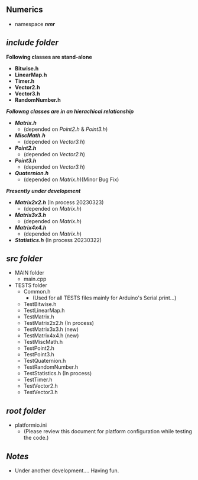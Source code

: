 ## Numerics

- namespace ***nmr***

## ***include folder***

**Following classes are stand-alone**
- **Bitwise.h**   
- **LinearMap.h**   
- **Timer.h**     
- **Vector2.h**    
- **Vector3.h**    
- **RandomNumber.h**   

***Followng classes are in an hierachical relationship***
+ ***Matrix.h***       
    - (depended on *Point2.h* & *Point3.h*) 
+ ***MiscMath.h***     
    - (depended on *Vector3.h*)
+ ***Point2.h***       
    - (depended on *Vector2.h*)
+ ***Point3.h***       
    - (depended on *Vector3.h*)
+ ***Quaternion.h***   
    - (depended on *Matrix.h*)(Minor Bug Fix)

***Presently under development***
- ***Matrix2x2.h*** (In process 20230323)    
    - (depended on *Matrix.h*) 
- ***Matrix3x3.h***      
    - (depended on *Matrix.h*) 
- ***Matrix4x4.h***    
    - (depended on *Matrix.h*) 
- ***Statistics.h*** (In process 20230322) 

## ***src folder***

- MAIN folder
    - main.cpp
- TESTS folder
    - Common.h          
        - (Used for all TESTS files mainly for Arduino's Serial.print...)
    - TestBitwise.h
    - TestLinearMap.h 
    - TestMatrix.h
    - TestMatrix2x2.h (In process)
    - TestMatrix3x3.h (new)
    - TestMatrix4x4.h (new)
    - TestMiscMath.h
    - TestPoint2.h
    - TestPoint3.h
    - TestQuaternion.h
    - TestRandomNumber.h
    - TestStatistics.h (In process)
    - TestTimer.h  
    - TestVector2.h
    - TestVector3.h

## ***root folder***

- platformio.ini        
    - (Please review this document for platform configuration while testing the code.)

## ***Notes***

- Under another development.... Having fun.

